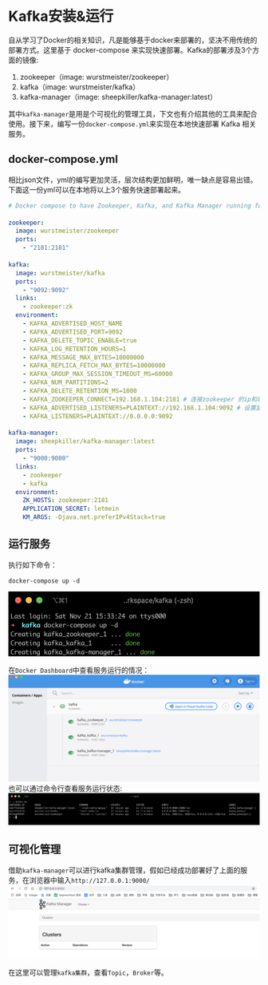 # Kafka安装&运行

自从学习了Docker的相关知识，凡是能够基于docker来部署的，坚决不用传统的部署方式。这里基于 docker-compose 来实现快速部署。Kafka的部署涉及3个方面的镜像:
1. zookeeper（image: wurstmeister/zookeeper）
2. kafka（image: wurstmeister/kafka）
3. kafka-manager（image: sheepkiller/kafka-manager:latest）

其中`kafka-manager`是用是个可视化的管理工具，下文也有介绍其他的工具来配合使用。接下来，编写一份`docker-compose.yml`来实现在本地快速部署 Kafka 相关服务。

## docker-compose.yml

相比json文件，yml的编写更加灵活，层次结构更加鲜明，唯一缺点是容易出错。下面这一份yml可以在本地将以上3个服务快速部署起来。

```yml
# Docker compose to have Zookeeper, Kafka, and Kafka Manager running for development.

zookeeper:
  image: wurstmeister/zookeeper
  ports:
    - "2181:2181"
 
kafka:
  image: wurstmeister/kafka
  ports:
    - "9092:9092"
  links:
    - zookeeper:zk
  environment:
    - KAFKA_ADVERTISED_HOST_NAME
    - KAFKA_ADVERTISED_PORT=9092
    - KAFKA_DELETE_TOPIC_ENABLE=true
    - KAFKA_LOG_RETENTION_HOURS=1
    - KAFKA_MESSAGE_MAX_BYTES=10000000
    - KAFKA_REPLICA_FETCH_MAX_BYTES=10000000
    - KAFKA_GROUP_MAX_SESSION_TIMEOUT_MS=60000
    - KAFKA_NUM_PARTITIONS=2
    - KAFKA_DELETE_RETENTION_MS=1000
    - KAFKA_ZOOKEEPER_CONNECT=192.168.1.104:2181 # 连接zookeeper 的ip和端口，必须使用机器的ip
    - KAFKA_ADVERTISED_LISTENERS=PLAINTEXT://192.168.1.104:9092 # 设置监听，必须使用机器的ip
    - KAFKA_LISTENERS=PLAINTEXT://0.0.0.0:9092
 
kafka-manager:
  image: sheepkiller/kafka-manager:latest
  ports:
    - "9000:9000"
  links:
    - zookeeper
    - kafka
  environment:
    ZK_HOSTS: zookeeper:2181
    APPLICATION_SECRET: letmein
    KM_ARGS: -Djava.net.preferIPv4Stack=true

```

## 运行服务

执行如下命令：
```
docker-compose up -d
```

![](../images/kafka_02.png)

在`Docker Dashboard`中查看服务运行的情况：
![](../images/kafka_03.png)
也可以通过命令行查看服务运行状态:
![](../images/kafka_04.png)


## 可视化管理
借助`kafka-manager`可以进行kafka集群管理，假如已经成功部署好了上面的服务，在浏览器中输入`http://127.0.0.1:9000/`
![](../images/kafka_05.png)

在这里可以管理`kafka集群`，查看`Topic`，`Broker`等。